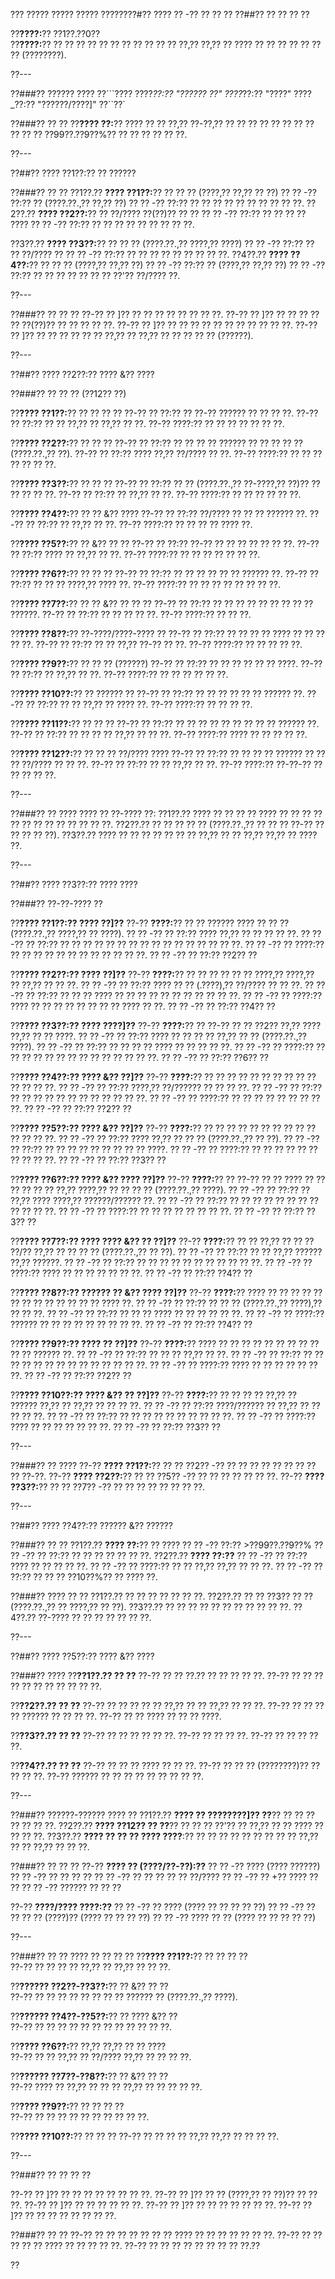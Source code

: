 ??? ????? ????? ????? ????????#?? ???? ?? -?? ?? ?? ??
??##?? ?? ?? ?? ??

??**????:**?? ??1??.??0??  
??**????:**?? ?? ?? ?? ?? ?? ?? ?? ?? ?? ?? ?? ??,?? ??,?? ?? ???? ?? ?? ?? ?? ?? ?? ?? (????????).

??---

??###?? ?????? ????
??```????
????_??:?? "?????? ??"
????_??:?? "????"
????_??:?? "??????/????]"
??``??`

??###?? ?? ??
??**???? ??:**?? ???? ?? ?? ??,?? ??-??,?? ?? ?? ?? ?? ?? ?? ?? ?? ?? ?? ?? ??99??.??9??%?? ?? ?? ?? ?? ?? ??.

??---

??##?? ???? ??1??:?? ?? ??????

??###?? ?? ??
??1??.?? **???? ??1??:**?? ?? ?? ?? (????,?? ??,?? ?? ??)
??  ?? -?? ??:?? ?? (????.??.,?? ??,?? ??)
??  ?? -?? ??:?? ?? ?? ?? ?? ?? ?? ?? ?? ?? ??.
??2??.?? **???? ??2??:**?? ?? ??/???? ??(??)?? ?? ??
??  ?? -?? ??:?? ?? ?? ?? ?? ????
??  ?? -?? ??:?? ?? ?? ?? ?? ?? ?? ?? ?? ??.

??3??.?? **???? ??3??:**?? ?? ?? ?? (????.??.,?? ????,?? ????)
??  ?? -?? ??:?? ?? ?? ??/???? ??
??  ?? -?? ??:?? ?? ?? ?? ?? ?? ?? ?? ?? ??.
??4??.?? **???? ??4??:**?? ?? ?? ?? (????,?? ??,?? ??)
??  ?? -?? ??:?? ?? (????,?? ??,?? ??)
??  ?? -?? ??:?? ?? ?? ?? ?? ?? ?? ?? ??'?? ??/???? ??.

??---

??###?? ?? ?? ??
??-?? ?? ]?? ?? ?? ?? ?? ?? ?? ?? ??.
??-?? ?? ]?? ?? ?? ?? ?? ?? ??(??)?? ?? ?? ?? ?? ??.
??-?? ?? ]?? ?? ?? ?? ?? ?? ?? ?? ?? ?? ?? ??.
??-?? ?? ]?? ?? ?? ?? ?? ?? ?? ??,?? ?? ??,?? ?? ?? ?? ?? ?? (??????).

??---

??##?? ???? ??2??:?? ???? &?? ????

??###?? ?? ?? ?? (??12?? ??)

??**???? ??1??:**?? ?? ?? ?? ??
??-?? ?? ??:?? ?? ??-?? ?????? ?? ?? ?? ??.
??-?? ?? ??:?? ?? ?? ??,?? ?? ??,?? ?? ??.
??-?? ????:?? ?? ?? ?? ?? ?? ?? ??.

??**???? ??2??:**?? ?? ?? ??
??-?? ?? ??:?? ?? ?? ?? ?? ?????? ?? ?? ?? ?? ?? (????.??.,?? ??).
??-?? ?? ??:?? ???? ??,?? ??/???? ?? ??.
??-?? ????:?? ?? ?? ?? ?? ?? ?? ??.

??**???? ??3??:**?? ?? ?? ??
??-?? ?? ??:?? ?? ?? (????.??.,?? ??-????,?? ??)?? ?? ?? ?? ?? ??.
??-?? ?? ??:?? ?? ??,?? ?? ??.
??-?? ????:?? ?? ?? ?? ?? ?? ??.

??**???? ??4??:**?? ?? ?? &?? ????
??-?? ?? ??:?? ??/???? ?? ?? ?? ?????? ??.
??-?? ?? ??:?? ?? ??,?? ?? ??.
??-?? ????:?? ?? ?? ?? ?? ???? ??.

??**???? ??5??:**?? ?? &?? ?? ??
??-?? ?? ??:?? ??-?? ?? ?? ?? ?? ?? ?? ??.
??-?? ?? ??:?? ???? ?? ??,?? ?? ??.
??-?? ????:?? ?? ?? ?? ?? ?? ?? ??.

??**???? ??6??:**?? ?? ?? ??
??-?? ?? ??:?? ?? ?? ?? ?? ?? ?? ?????? ??.
??-?? ?? ??:?? ?? ?? ?? ????,?? ???? ??.
??-?? ????:?? ?? ?? ?? ?? ?? ?? ?? ??.

??**???? ??7??:**?? ?? ?? &?? ?? ?? ??
??-?? ?? ??:?? ?? ?? ?? ?? ?? ?? ?? ?? ?? ??????.
??-?? ?? ??:?? ?? ?? ?? ?? ??.
??-?? ????:?? ?? ?? ??.

??**???? ??8??:**?? ??-????/????-???? ??
??-?? ?? ??:?? ?? ?? ?? ?? ???? ?? ?? ?? ?? ??.
??-?? ?? ??:?? ?? ?? ??,?? ??-?? ?? ??.
??-?? ????:?? ?? ?? ?? ?? ??.

??**???? ??9??:**?? ?? ?? ?? (??????)
??-?? ?? ??:?? ?? ?? ?? ?? ?? ?? ????.
??-?? ?? ??:?? ?? ??,?? ?? ??.
??-?? ????:?? ?? ?? ?? ?? ?? ??.

??**???? ??10??:**?? ?? ?????? ??
??-?? ?? ??:?? ?? ?? ?? ?? ?? ?? ?????? ??.
??-?? ?? ??:?? ?? ?? ??,?? ?? ???? ??.
??-?? ????:?? ?? ?? ?? ??.

??**???? ??11??:**?? ?? ?? ??
??-?? ?? ??:?? ?? ?? ?? ?? ?? ?? ?? ?? ?? ?????? ??.
??-?? ?? ??:?? ?? ?? ?? ?? ??,?? ?? ?? ??.
??-?? ????:?? ???? ?? ?? ?? ?? ??.

??**???? ??12??:**?? ?? ?? ?? ??/???? ????
??-?? ?? ??:?? ?? ?? ?? ?? ?????? ?? ?? ?? ??/???? ?? ?? ??.
??-?? ?? ??:?? ?? ?? ??,?? ?? ??.
??-?? ????:?? ??-??-?? ?? ?? ?? ?? ??.

??---

??###?? ?? ????
???? ?? ??-???? ??:
??1??.?? ???? ?? ?? ?? ?? ???? ?? ?? ?? ?? ?? ?? ?? ?? ?? ?? ?? ?? ??.
??2??.?? ?? ?? ?? ?? ?? (????.??.,?? ?? ?? ?? ??-?? ?? ?? ?? ?? ??).
??3??.?? ???? ?? ?? ?? ?? ?? ?? ?? ??,?? ?? ?? ??,?? ??,?? ?? ???? ??.

??---

??##?? ???? ??3??:?? ???? ????

??###?? ??-??-???? ??

??**???? ??1??:?? ???? ??]??**
??-?? **????:**?? ?? ?? ?????? ???? ?? ?? ?? (????.??.,?? ????,?? ?? ????).
??  ?? -?? ?? ??:?? ???? ??,?? ?? ?? ?? ?? ??.
??  ?? -?? ?? ??:?? ?? ?? ?? ?? ?? ?? ?? ?? ?? ?? ?? ?? ?? ?? ?? ??.
??  ?? -?? ?? ????:?? ?? ?? ?? ?? ?? ?? ?? ?? ?? ?? ?? ??.
??  ?? -?? ?? ??:?? ??2?? ??

??**???? ??2??:?? ???? ??]??**
??-?? **????:**?? ?? ?? ?? ?? ?? ?? ????,?? ????,?? ?? ??,?? ?? ?? ??.
??  ?? -?? ?? ??:?? ???? ?? ?? (.????),?? ??/???? ?? ?? ??.
??  ?? -?? ?? ??:?? ?? ?? ?? ???? ?? ?? ?? ?? ?? ?? ?? ?? ?? ?? ??.
??  ?? -?? ?? ????:?? ???? ?? ?? ?? ?? ?? ?? ?? ?? ???? ?? ??.
??  ?? -?? ?? ??:?? ??4?? ??

??**???? ??3??:?? ???? ????]??**
??-?? **????:**?? ?? ??-?? ?? ?? ??2?? ??,?? ???? ??,?? ?? ?? ????.
??  ?? -?? ?? ??:?? ???? ?? ?? ?? ?? ??,?? ?? ?? (????.??.,?? ????).
??  ?? -?? ?? ??:?? ?? ?? ?? ?? ???? ?? ?? ?? ?? ??.
??  ?? -?? ?? ????:?? ?? ?? ?? ?? ?? ?? ?? ?? ?? ?? ?? ?? ?? ??.
??  ?? -?? ?? ??:?? ??6?? ??

??**???? ??4??:?? ???? &?? ??]??**
??-?? **????:**?? ?? ?? ?? ?? ?? ?? ?? ?? ?? ?? ?? ?? ?? ??.
??  ?? -?? ?? ??:?? ????,?? ??/?????? ?? ?? ?? ??.
??  ?? -?? ?? ??:?? ?? ?? ?? ?? ?? ?? ?? ?? ?? ?? ?? ??.
??  ?? -?? ?? ????:?? ?? ?? ?? ?? ?? ?? ?? ?? ??.
??  ?? -?? ?? ??:?? ??2?? ??

??**???? ??5??:?? ???? &?? ??]??**
??-?? **????:**?? ?? ?? ?? ?? ?? ?? ?? ?? ?? ?? ?? ?? ?? ??.
??  ?? -?? ?? ??:?? ???? ??,?? ?? ?? ?? (????.??.,?? ?? ??).
??  ?? -?? ?? ??:?? ?? ?? ?? ?? ?? ?? ?? ?? ?? ????.
??  ?? -?? ?? ????:?? ?? ?? ?? ?? ?? ?? ?? ?? ?? ??.
??  ?? -?? ?? ??:?? ??3?? ??

??**???? ??6??:?? ???? &?? ???? ??]??**
??-?? **????:**?? ?? ??-?? ?? ?? ???? ?? ?? ?? ?? ?? ?? ??,?? ????,?? ?? ?? ?? ?? (????.??.,?? ????).
??  ?? -?? ?? ??:?? ?? ??,?? ???? ????,?? ??????/?????? ??.
??  ?? -?? ?? ??:?? ?? ?? ?? ?? ?? ?? ?? ?? ?? ?? ?? ??.
??  ?? -?? ?? ????:?? ?? ?? ?? ?? ?? ?? ?? ??.
??  ?? -?? ?? ??:?? ??3?? ??

??**???? ??7??:?? ???? ???? &?? ?? ??]??**
??-?? **????:**?? ?? ?? ??,?? ?? ?? ?? ??/?? ??,?? ?? ?? ?? ?? (????.??.,?? ?? ??).
??  ?? -?? ?? ??:?? ?? ?? ??,?? ?????? ??,?? ??????.
??  ?? -?? ?? ??:?? ?? ?? ?? ?? ?? ?? ?? ?? ?? ?? ??.
??  ?? -?? ?? ????:?? ???? ?? ?? ?? ?? ?? ?? ??.
??  ?? -?? ?? ??:?? ??4?? ??

??**???? ??8??:?? ?????? ?? &?? ???? ??]??**
??-?? **????:**?? ???? ?? ?? ?? ?? ?? ?? ?? ?? ?? ?? ?? ?? ?? ???? ??.
??  ?? -?? ?? ??:?? ?? ?? ?? (????.??.,?? ????),?? ?? ?? ??.
??  ?? -?? ?? ??:?? ?? ?? ?? ???? ?? ?? ?? ?? ?? ??.
??  ?? -?? ?? ????:?? ?????? ?? ?? ?? ?? ?? ?? ?? ?? ??.
??  ?? -?? ?? ??:?? ??4?? ??

??**???? ??9??:?? ???? ?? ??]??**
??-?? **????:**?? ???? ?? ?? ?? ?? ?? ?? ?? ?? ?? ?? ?? ?????? ??.
??  ?? -?? ?? ??:?? ?? ?? ?? ??,?? ?? ??.
??  ?? -?? ?? ??:?? ?? ?? ?? ?? ?? ?? ?? ?? ?? ?? ?? ?? ?? ??.
??  ?? -?? ?? ????:?? ???? ?? ?? ?? ?? ?? ?? ??.
??  ?? -?? ?? ??:?? ??2?? ??

??**???? ??10??:?? ???? &?? ?? ??]??**
??-?? **????:**?? ?? ?? ?? ?? ??,?? ?? ?????? ??,?? ?? ??,?? ?? ?? ?? ??.
??  ?? -?? ?? ??:?? ????/?????? ?? ??,?? ?? ?? ?? ?? ??.
??  ?? -?? ?? ??:?? ?? ?? ?? ?? ?? ?? ?? ?? ?? ??.
??  ?? -?? ?? ????:?? ???? ?? ?? ?? ?? ?? ?? ??.
??  ?? -?? ?? ??:?? ??3?? ??

??---

??###?? ?? ????
??-?? **???? ??1??:**?? ?? ?? ??2?? -?? ?? ?? ?? ?? ?? ?? ?? ?? ?? ??-??.
??-?? **???? ??2??:**?? ?? ?? ??5?? -?? ?? ?? ?? ?? ?? ?? ??.
??-?? **???? ??3??:**?? ?? ?? ??7?? -?? ?? ?? ?? ?? ?? ?? ?? ??.

??---

??##?? ???? ??4??:?? ?????? &?? ??????

??###?? ?? ??
??1??.?? **???? ??:**?? ?? ????
??  ?? -?? ??:?? >??99??.??9??%
??  ?? -?? ?? ??:?? ?? ?? ?? ?? ?? ?? ??.
??2??.?? **???? ??:??**
??  ?? -?? ?? ??:?? ???? ?? ?? ?? ?? ??.
??  ?? -?? ?? ????:?? ?? ?? ??,?? ??,?? ?? ?? ??.
??  ?? -?? ?? ??:?? ?? ?? ?? ??10??%?? ?? ???? ??.

??###?? ???? ?? ??
??1??.?? ?? ?? ?? ?? ?? ?? ??.
??2??.?? ?? ?? ??3?? ?? ?? (????.??.,?? ?? ????,?? ?? ??).
??3??.?? ?? ?? ?? ?? ?? ?? ?? ?? ?? ?? ??.
??4??.?? ??-???? ?? ?? ?? ?? ?? ?? ??.

??---

??##?? ???? ??5??:?? ???? &?? ????

??###?? ????
??**??1??.?? ?? ??**
??-?? ?? ?? ??.?? ?? ?? ?? ?? ??.
??-?? ?? ?? ?? ?? ?? ?? ?? ?? ?? ?? ??.

??**??2??.?? ?? ??**
??-?? ?? ?? ?? ?? ?? ??,?? ?? ?? ??,?? ?? ?? ??.
??-?? ?? ?? ?? ?? ?????? ?? ?? ?? ??.
??-?? ?? ?? ???? ?? ?? ?? ????.

??**??3??.?? ?? ??**
??-?? ?? ?? ?? ?? ?? ??.
??-?? ?? ?? ?? ??.
??-?? ?? ?? ?? ?? ??.

??**??4??.?? ?? ??**
??-?? ?? ?? ?? ???? ?? ?? ??.
??-?? ?? ?? ?? (????????)?? ?? ?? ?? ??.
??-?? ?????? ?? ?? ?? ?? ?? ?? ?? ?? ??.

??---

??###?? ??????-?????? ???? ??
??1??.?? **???? ?? ????????]?? ??**?? ?? ?? ?? ?? ?? ?? ??.
??2??.?? **???? ??12?? ?? ??**?? ?? ?? ?? ??'?? ?? ??,?? ?? ?? ???? ?? ?? ?? ??.
??3??.?? **???? ?? ?? ?? ???? ????**:?? ?? ?? ?? ?? ?? ?? ?? ?? ?? ??,?? ?? ?? ??,?? ?? ?? ??.

??###?? ?? ?? ??
??-?? **???? ?? (????/??-??):??**
?? ?? -?? ???? (???? ??????)
?? ?? -?? ?? ?? ?? ??
?? ?? -?? ?? ?? ?? ?? ?? ??/????
?? ?? -?? ?? +?? ???? ?? ??
?? ?? -?? ?????? ?? ?? ??

??-?? **????/???? ????:??**
?? ?? -?? ?? ???? (???? ?? ?? ?? ?? ??)
?? ?? -?? ?? ?? ?? ?? (????)?? (???? ?? ?? ?? ??)
?? ?? -?? ???? ?? ?? (???? ?? ?? ?? ?? ??)

??---

??###?? ?? ?? ???? ?? ?? ?? ??
??**???? ??1??:**?? ?? ?? ?? ??  
??-?? ?? ?? ?? ?? ??,?? ?? ??,?? ?? ?? ??.

??**?????? ??2??-??3??:**?? ?? &?? ?? ??  
??-?? ?? ?? ?? ?? ?? ?? ?? ?? ?????? ?? (????.??.,?? ????).

??**?????? ??4??-??5??:**?? ?? ???? &?? ??  
??-?? ?? ?? ?? ?? ?? ?? ?? ?? ?? ?? ?? ??.

??**???? ??6??:**?? ??,?? ??,?? ?? ?? ????  
??-?? ?? ?? ??,?? ?? ??/???? ??,?? ?? ?? ?? ??.

??**?????? ??7??-??8??:**?? ?? &?? ?? ??  
??-?? ???? ?? ??,?? ?? ?? ?? ??,?? ?? ?? ?? ?? ??.

??**???? ??9??:**?? ?? ?? ?? ??  
??-?? ?? ?? ?? ?? ?? ?? ?? ?? ?? ??.

??**???? ??10??:**?? ?? ?? ??
??-?? ?? ?? ?? ?? ??,?? ??,?? ?? ?? ?? ??.

??---

??###?? ?? ?? ?? ??

??-?? ?? ]?? ?? ?? ?? ?? ?? ?? ?? ??.
??-?? ?? ]?? ?? ?? (????,?? ?? ??)?? ?? ?? ??.
??-?? ?? ]?? ?? ?? ?? ?? ?? ??.
??-?? ?? ]?? ?? ?? ?? ?? ?? ?? ??.
??-?? ?? ]?? ?? ?? ?? ?? ?? ?? ?? ??.

??###?? ?? ??
??-?? ?? ?? ?? ?? ?? ?? ?? ???? ?? ?? ?? ?? ?? ?? ??.
??-?? ?? ?? ?? ?? ?? ???? ?? ?? ?? ?? ??.
??-?? ?? ?? ?? ?? ?? ?? ?? ?? ??.??

??